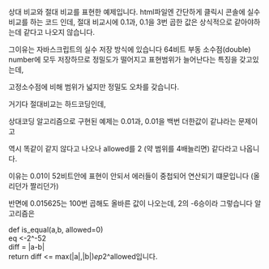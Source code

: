 상대 비교와 절대 비교를 표현한 예제입니다.
html파일엔 간단하게 클릭시 콘솔에 실수비교를 하는 코드 인데,
절대 비교시에 0.1과, 0.1을 3번 곱한 값은 상식적으로 같아야하는데 같다고 나오지 않습니다.

그이유는 자바스크립트의 실수 저장 방식에 있습니다
64비트 부동 소수점(double) number에 모두 저장하므로 정밀도가 떨어지고 표현범위가 늘어난다는 특징을 갖고있는데,

고정소수점에 비해 범위가 넓지만 정밀도 오차를 갖습니다.

거기다 절대비교는 하드코딩인데,

상대코딩 알고리즘으로 구현된 예제는 0.01과, 0.01을 백번 더한값이 같냐라는 문제이고

역시 똑같이 같지 않다고 나오나 allowed를 2 (약 범위를 4배늘리면) 같다라고 나옵니다.

이유는  0.01이 52비트안에 표현이 안되서 에러들이 중첩되어 연산되기 떄문입니다 (올리던가 짤리던가)

반면에 0.015625는 100번 곱해도 올바른 값이 나오는데, 2의 -6승이라 그렇습니다
알고리즘은

def is_equal(a,b, allowed=0) <br>
    eq <-2^-52   <br>
    diff = |a-b| <br>
    return diff <= max(|a|,|b|)*ep*2^allowed입니다. <br>
